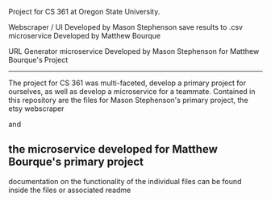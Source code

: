 Project for CS 361 at Oregon State University. 

Webscraper / UI Developed by Mason Stephenson
    save results to .csv microservice Developed by Matthew Bourque

 URL Generator microservice Developed by Mason Stephenson for Matthew Bourque's Project

 --------------------------------------------------------------------------------------
 The project for CS 361 was multi-faceted, develop a primary project for ourselves, as well as
 develop a microservice for a teammate. Contained in this repository are the files for
 Mason Stephenson's primary project, the etsy webscraper

 and

 the microservice developed for Matthew Bourque's primary project
 --------------------------------------------------------------------------------------

 
 documentation on the functionality of the individual files can be found inside the files or
 associated readme


